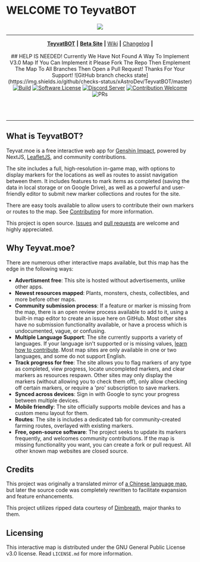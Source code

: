 # WELCOME TO **TeyvatBOT**

<p align='center'><img src="https://i.pinimg.com/736x/28/29/ea/2829ea0945a0977f887a805f88e9c6f1.jpg"></p>

* * *

<p align='center'>
<a href="https://xastrodev.github.io/TeyvatBOT/"><b>TeyvatBOT</b></a>
<b>|</b>
<a href="https://xastrodev.github.io/TeyvatBOT/"><b>Beta Site</b></a>
<b>|</b>
<a href="https://github.com/xAstroDev/TeyvatBOT/wiki">Wiki</a>
<b>|</b>
<a href="https://github.com/xAstroDev/TeyvatBOT/blob/master/CHANGELOG.md">Changelog</a>
<b>|</b>
  <br/><br/>
## HELP IS NEEDED!
Currently We Have Not Found A Way To Implement V3.0 Map If You Can Implement it Please Fork The Repo Then Emplement The Map To All Branches Then Open a Pull Request! Thanks For Your Support!
![GitHub branch checks state](https://img.shields.io/github/checks-status/xAstroDev/TeyvatBOT/master)
<a href="https://xAstroDev.github.io/TeyvatBOT/"><img src="https://img.shields.io/badge/Build-Passing-brightgreen" alt="Build"/></a>
<a href="https://github.com/Teyvat-Moe/Teyvat.moe/blob/master/LICENSE.md"><img src="https://img.shields.io/badge/license-GPLv3-green.svg" alt="Software License"/></a>
<a href="https://discord.gg/"><img src="https://img.shields.io/discord/807068732567453726?label=discord&logo=discord&logoColor=738adb" alt="Discord Server"/></a>
<a href="https://github.com/xAstroDev/TeyvatBOT/wiki/Contributing"><img src="https://img.shields.io/badge/Contribution-Welcome-brightgreen" alt="Contribution Welcome"/></a>
<a herf="https://github.com/xAstroDev/TeyvatBOT/pulls"><img src="https://img.shields.io/badge/PRs-Welcome-brightgreen" alt="PRs"/></a>

  <br/><br/>
</p>

* * *

## What is TeyvatBOT?

Teyvat.moe is a free interactive web app for [Genshin Impact](https://genshin.mihoyo.com/), powered by NextJS, [LeafletJS](https://leafletjs.com/reference-1.7.1.html), and community contributions.

The site includes a full, high-resolution in-game map, with options to display markers for the locations as well as routes to assist navigation between them. It includes features to mark items as completed (saving the data in local storage or on Google Drive), as well as a powerful and user-friendly editor to submit new marker collections and routes for the site.

There are easy tools available to allow users to contribute their own markers or routes to the map. See [Contributing](https://github.com/Teyvat-Moe/teyvat.moe/wiki/Contributing) for more information.

This project is open source. [Issues](https://github.com/Teyvat-Moe/teyvat.moe/issues) and [pull requests](https://github.com/Teyvat-Moe/teyvat.moe/pulls) are welcome and highly appreciated.

## Why Teyvat.moe?

There are numerous other interactive maps available, but this map has the edge in the following ways:

-   **Advertisment free**: This site is hosted without advertisements, unlike other apps.
-   **Newest resources mapped**: Plants, monsters, chests, collectibles, and more before other maps.
-   **Community submission process**: If a feature or marker is missing from the map, there is an open review process available to add to it, using a built-in map editor to create an issue here on GitHub. Most other sites have no submission functionality available, or have a process which is undocumented, vague, or confusing.
-   **Multiple Language Support**: The site currently supports a variety of languages. If your language isn't supported or is missing values, [learn how to contribute](https://github.com/Teyvat-Moe/teyvat.moe/wiki/Contributing#how-to-localize-the-site). Most map sites are only available in one or two languages, and some do not support English.
-   **Track progress for free**: The site allows you to flag markers of any type as completed, view progress, locate uncompleted markers, and clear markers as resources respawn. Other sites may only display the markers (without allowing you to check them off), only allow checking off certain markers, or require a 'pro' subscription to save markers.
-   **Synced across devices**: Sign in with Google to sync your progress between multiple devices.
-   **Mobile friendly**: The site officially supports mobile devices and has a custom menu layout for them.
-   **Routes**: The site is includes a dedicated tab for community-created farming routes, overlayed with existing markers.
-   **Free, open-source software**: The project seeks to update its markers frequently, and welcomes community contributions. If the map is missing functionality you want, you can create a fork or pull request. All other known map websites are closed source.

## Credits

This project was originally a translated mirror of [a Chinese language map](http://www.yuanshen.site/), but later the source code was completely rewritten to facilitate expansion and feature enhancements.

This project utilizes ripped data courtesy of [Dimbreath](https://github.com/Dimbreath/GenshinData/), major thanks to them.

## Licensing

This interactive map is distributed under the GNU General Public License v3.0 license. Read `LICENSE.md` for more information.
